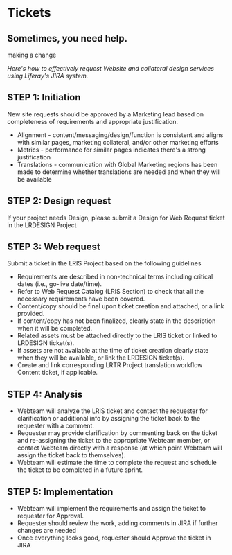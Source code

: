 # Tickets
## Sometimes, you need help. 

making a change

*Here's how to effectively request Website and collateral design services using Liferay's JIRA system.*

## STEP 1: Initiation

New site requests should be approved by a Marketing lead based on completeness of requirements and appropriate justification.

- Alignment - content/messaging/design/function is consistent and aligns with similar pages, marketing collateral, and/or other marketing efforts
- Metrics - performance for similar pages indicates there's a strong justification
- Translations - communication with Global Marketing regions has been made to determine whether translations are needed and when they will be available
 

## STEP 2: Design request

If your project needs Design, please submit a  Design for Web Request ticket in the LRDESIGN Project

 

## STEP 3: Web request

Submit a ticket in the LRIS Project based on the following guidelines

- Requirements are described in non-technical terms including critical dates (i.e., go-live date/time).
- Refer to Web Request Catalog (LRIS Section) to check that all the necessary requirements have been covered.
- Content/copy should be final upon ticket creation and attached, or a link provided.
- If content/copy has not been finalized, clearly state in the description when it will be completed.
- Related assets must be attached directly to the LRIS ticket or linked to LRDESIGN ticket(s).
- If assets are not available at the time of ticket creation clearly state when they will be available, or link the LRDESIGN ticket(s).
- Create and link corresponding LRTR Project translation workflow  Content ticket, if applicable. 
 

## STEP 4: Analysis 

- Webteam will analyze the LRIS ticket and contact the requester for clarification or additional info by assigning the ticket back to the requester with a comment.
- Requester may provide clarification by commenting back on the ticket and re-assigning the ticket to the appropriate Webteam member, or contact Webteam directly with a response (at which point Webteam will assign the ticket back to themselves).
- Webteam will estimate the time to complete the request and schedule the ticket to be completed in a future sprint.
 

## STEP 5: Implementation

- Webteam will implement the requirements and assign the ticket to requester for Approval. 
- Requester should review the work, adding comments in JIRA if further changes are needed
- Once everything looks good, requester should Approve the ticket in JIRA